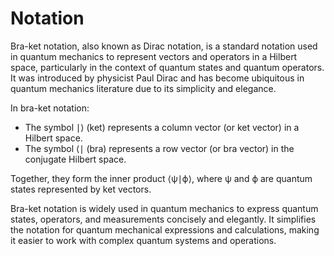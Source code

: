 # Notation
Bra-ket notation, also known as Dirac notation, is a standard notation used in quantum mechanics to represent vectors and operators in a Hilbert space, particularly in the context of quantum states and quantum operators. It was introduced by physicist Paul Dirac and has become ubiquitous in quantum mechanics literature due to its simplicity and elegance.

In bra-ket notation:

- The symbol ∣⟩ (ket) represents a column vector (or ket vector) in a Hilbert space.
- The symbol ⟨∣ (bra) represents a row vector (or bra vector) in the conjugate Hilbert space.

Together, they form the inner product ⟨ψ∣ϕ⟩, where ψ and ϕ are quantum states represented by ket vectors.

Bra-ket notation is widely used in quantum mechanics to express quantum states, operators, and measurements concisely and elegantly. It simplifies the notation for quantum mechanical expressions and calculations, making it easier to work with complex quantum systems and operations.